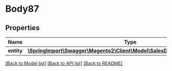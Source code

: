 # Body87

## Properties
Name | Type | Description | Notes
------------ | ------------- | ------------- | -------------
**entity** | [**\SpringImport\Swagger\Magento2\Client\Model\SalesDataOrderAddressInterface**](SalesDataOrderAddressInterface.md) |  | 

[[Back to Model list]](../README.md#documentation-for-models) [[Back to API list]](../README.md#documentation-for-api-endpoints) [[Back to README]](../README.md)


